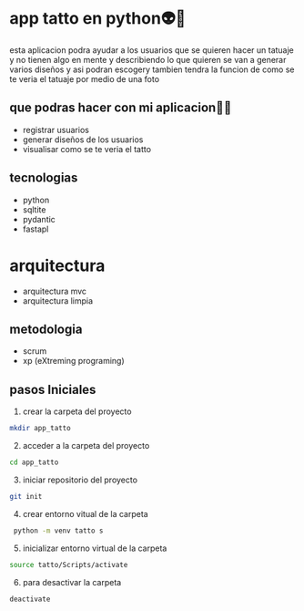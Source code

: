 # app tatto en python👽👻
esta aplicacion podra ayudar a los usuarios que se quieren hacer un
tatuaje y no tienen algo en mente y describiendo lo que quieren se 
van a generar varios diseños y asi podran escogery tambien tendra la funcion de como se te veria el tatuaje por medio de una foto
## que podras hacer con mi aplicacion🐲🦈
- registrar usuarios
- generar diseños de los usuarios
- visualisar como se te veria el tatto
## tecnologias
- python
- sqltite
- pydantic
- fastapl

# arquitectura
- arquitectura mvc
- arquitectura limpia

## metodologia
- scrum
- xp (eXtreming programing)


## pasos Iniciales
1. crear la carpeta del proyecto
```bash
mkdir app_tatto
```
2. acceder a la carpeta del proyecto
```bash
cd app_tatto
```
3. iniciar repositorio del proyecto
```bash
git init
```
4. crear entorno vitual de la carpeta
```bash
 python -m venv tatto s
```
5. inicializar entorno virtual de la carpeta
```bash
source tatto/Scripts/activate
```
6. para desactivar la carpeta
```bash
deactivate
```  